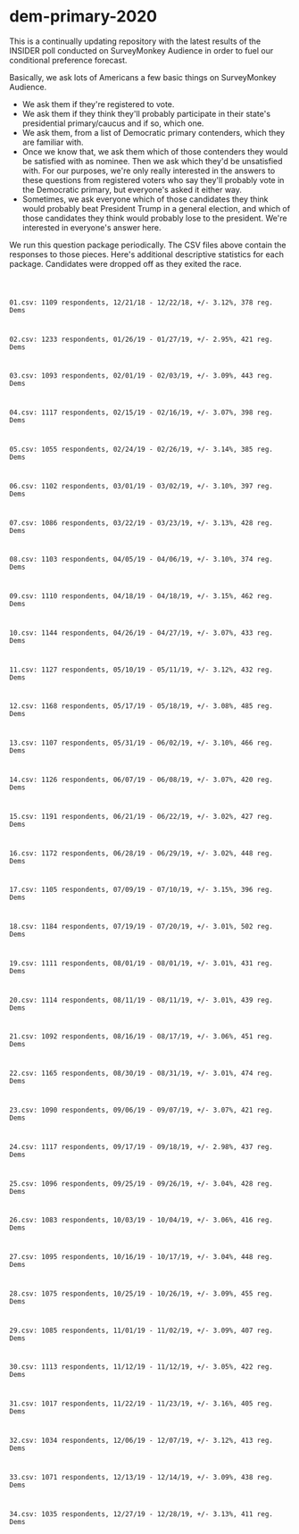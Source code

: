 # dem-primary-2020

This is a continually updating repository with the latest results of the INSIDER poll conducted on SurveyMonkey Audience in order to fuel our conditional preference forecast.

Basically, we ask lots of Americans a few basic things on SurveyMonkey Audience. 

- We ask them if they're registered to vote.
- We ask them if they think they'll probably participate in their state's presidential primary/caucus and if so, which one. 
- We ask them, from a list of Democratic primary contenders, which they are familiar with.
- Once we know that, we ask them which of those contenders they would be satisfied with as nominee. Then we ask which they'd be unsatisfied with. For our purposes, we're only really interested in the answers to these questions from registered voters who say they'll probably vote in the Democratic primary, but everyone's asked it either way. 
- Sometimes, we ask everyone which of those candidates they think would probably beat President Trump in a general election, and which of those candidates they think would probably lose to the president. We're interested in everyone's answer here.

We run this question package periodically. The CSV files above contain the responses to those pieces. Here's additional descriptive statistics for each package. Candidates were dropped off as they exited the race.

<code>
  

01.csv: 1109 respondents, 12/21/18 - 12/22/18, +/- 3.12%, 378 reg. Dems

02.csv: 1233 respondents, 01/26/19 - 01/27/19, +/- 2.95%, 421 reg. Dems

03.csv: 1093 respondents, 02/01/19 - 02/03/19, +/- 3.09%, 443 reg. Dems

04.csv: 1117 respondents, 02/15/19 - 02/16/19, +/- 3.07%, 398 reg. Dems

05.csv: 1055 respondents, 02/24/19 - 02/26/19, +/- 3.14%, 385 reg. Dems

06.csv: 1102 respondents, 03/01/19 - 03/02/19, +/- 3.10%, 397 reg. Dems

07.csv: 1086 respondents, 03/22/19 - 03/23/19, +/- 3.13%, 428 reg. Dems

08.csv: 1103 respondents, 04/05/19 - 04/06/19, +/- 3.10%, 374 reg. Dems

09.csv: 1110 respondents, 04/18/19 - 04/18/19, +/- 3.15%, 462 reg. Dems

10.csv: 1144 respondents, 04/26/19 - 04/27/19, +/- 3.07%, 433 reg. Dems

11.csv: 1127 respondents, 05/10/19 - 05/11/19, +/- 3.12%, 432 reg. Dems

12.csv: 1168 respondents, 05/17/19 - 05/18/19, +/- 3.08%, 485 reg. Dems

13.csv: 1107 respondents, 05/31/19 - 06/02/19, +/- 3.10%, 466 reg. Dems

14.csv: 1126 respondents, 06/07/19 - 06/08/19, +/- 3.07%, 420 reg. Dems

15.csv: 1191 respondents, 06/21/19 - 06/22/19, +/- 3.02%, 427 reg. Dems

16.csv: 1172 respondents, 06/28/19 - 06/29/19, +/- 3.02%, 448 reg. Dems

17.csv: 1105 respondents, 07/09/19 - 07/10/19, +/- 3.15%, 396 reg. Dems

18.csv: 1184 respondents, 07/19/19 - 07/20/19, +/- 3.01%, 502 reg. Dems

19.csv: 1111 respondents, 08/01/19 - 08/01/19, +/- 3.01%, 431 reg. Dems

20.csv: 1114 respondents, 08/11/19 - 08/11/19, +/- 3.01%, 439 reg. Dems

21.csv: 1092 respondents, 08/16/19 - 08/17/19, +/- 3.06%, 451 reg. Dems

22.csv: 1165 respondents, 08/30/19 - 08/31/19, +/- 3.01%, 474 reg. Dems

23.csv: 1090 respondents, 09/06/19 - 09/07/19, +/- 3.07%, 421 reg. Dems

24.csv: 1117 respondents, 09/17/19 - 09/18/19, +/- 2.98%, 437 reg. Dems

25.csv: 1096 respondents, 09/25/19 - 09/26/19, +/- 3.04%, 428 reg. Dems

26.csv: 1083 respondents, 10/03/19 - 10/04/19, +/- 3.06%, 416 reg. Dems

27.csv: 1095 respondents, 10/16/19 - 10/17/19, +/- 3.04%, 448 reg. Dems

28.csv: 1075 respondents, 10/25/19 - 10/26/19, +/- 3.09%, 455 reg. Dems

29.csv: 1085 respondents, 11/01/19 - 11/02/19, +/- 3.09%, 407 reg. Dems

30.csv: 1113 respondents, 11/12/19 - 11/12/19, +/- 3.05%, 422 reg. Dems

31.csv: 1017 respondents, 11/22/19 - 11/23/19, +/- 3.16%, 405 reg. Dems

32.csv: 1034 respondents, 12/06/19 - 12/07/19, +/- 3.12%, 413 reg. Dems

33.csv: 1071 respondents, 12/13/19 - 12/14/19, +/- 3.09%, 438 reg. Dems

34.csv: 1035 respondents, 12/27/19 - 12/28/19, +/- 3.13%, 411 reg. Dems


</code>
